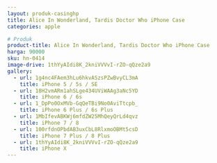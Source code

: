 ```yaml
---
layout: produk-casinghp
title: Alice In Wonderland, Tardis Doctor Who iPhone Case
categories: apple

# Produk
product-title: Alice In Wonderland, Tardis Doctor Who iPhone Case
harga: 90000
sku: hn-0414
image-drive: 1thYyAIdi8K_2kniVVVvI-rZO-qQze2a9
gallery:
  - url: 1g4nc4FAem3hLu6hkvASzsPZwBvyCL3mA
    title: iPhone 5 / 5s / SE
  - url: 18H2vmARm1ahSLge434UViWAAg3aNc5YD
    title: iPhone 6 / 6s
  - url: 1_DpPo0OxMVb-GqQeTBi9No0AviTtcpb_
    title: iPhone 6 Plus / 6s Plus
  - url: 1MbIfevABKWj6mfdZW25MhQeyQrLd4qvz
    title: iPhone 7 / 8
  - url: 100rfdnOPbdAB3uxCbL8RlxmoOBMt5csD
    title: iPhone 7 Plus / 8 Plus
  - url: 1thYyAIdi8K_2kniVVVvI-rZO-qQze2a9
    title: iPhone X
---
```

